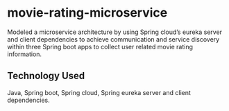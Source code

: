# movie-rating-microservice
Modeled a microservice architecture by using  Spring cloud’s eureka server and client dependencies to achieve communication and service discovery within three Spring boot apps to collect user related movie rating information.

## Technology Used
Java, Spring boot, Spring cloud, Spring eureka server and client dependencies.
